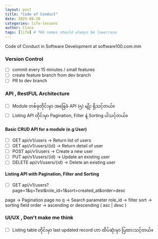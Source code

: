 ```yaml
---
layout: post
title: "Code of Conduct"
date: 2025-08-20
categories: life-lessons
author: Cisco
tags: [life] # TAG names should always be lowercase
---
```


Code of Conduct in Software Development at software100.com.mm


### Version Control

- [ ] commit every 15 minutes / small features  
- [ ] create feature branch from dev branch
- [ ] PR to dev branch

### API , RestFUL Architecture

- [ ] Module တစ်ခုတိုင်းမှာ အခြေခံ API (၅) မျိုး ရှိသင့်တယ်။
- [ ] Listing API တိုင်းမှာ Pagination, Filter နဲ့ Sorting ပါသင့်တယ်။

#### Basic CRUD API for a module (e.g User)

- [ ] GET api/v1/users -> Return list of users
- [ ] GET api/v1/users/{id} -> Return detail of user
- [ ] POST api/v1/users -> Create a new user
- [ ] PUT api/v1/users/{id} -> Update an existing user
- [ ] DELETE api/v1/users/{id} -> Delete an existing user

#### Listing API with Pagination, Filter and Sorting

- [ ] GET api/v1/users?page=1&q=Test&role_id=1&sort=created_at&order=desc

page -> Pagination page no
q -> Search parameter
role_id -> filter 
sort -> sorting field
order -> ascending or descending ( asc | desc )


### UI/UX , Don't make me think 

- [ ] Listing table တိုင်းမှာ last updated record ဟာ ထိပ်ဆုံးမှာ ပြထားသင့်တယ်။